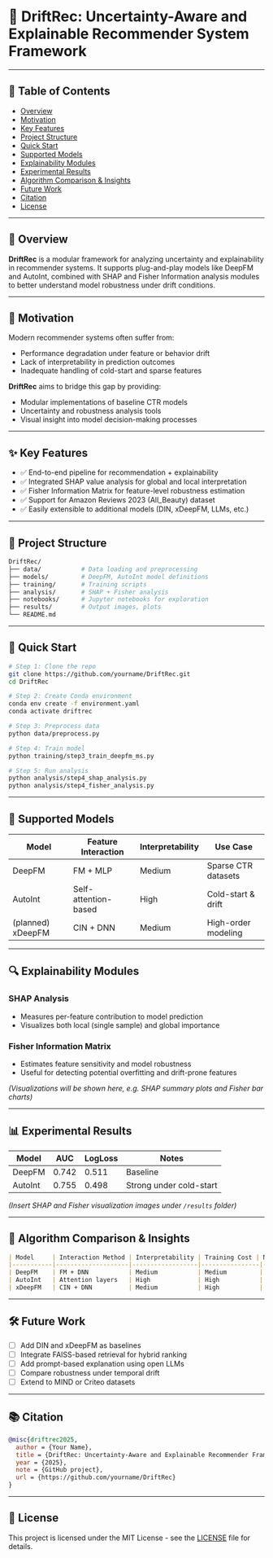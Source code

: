 # 📘 DriftRec: Uncertainty-Aware and Explainable Recommender System Framework

---

## 🧭 Table of Contents

- [Overview](#overview)
- [Motivation](#motivation)
- [Key Features](#key-features)
- [Project Structure](#project-structure)
- [Quick Start](#quick-start)
- [Supported Models](#supported-models)
- [Explainability Modules](#explainability-modules)
- [Experimental Results](#experimental-results)
- [Algorithm Comparison & Insights](#algorithm-comparison--insights)
- [Future Work](#future-work)
- [Citation](#citation)
- [License](#license)

---

## 🧩 Overview

**DriftRec** is a modular framework for analyzing uncertainty and explainability in recommender systems. It supports plug-and-play models like DeepFM and AutoInt, combined with SHAP and Fisher Information analysis modules to better understand model robustness under drift conditions.

---

## 🎯 Motivation

Modern recommender systems often suffer from:
- Performance degradation under feature or behavior drift
- Lack of interpretability in prediction outcomes
- Inadequate handling of cold-start and sparse features

**DriftRec** aims to bridge this gap by providing:
- Modular implementations of baseline CTR models
- Uncertainty and robustness analysis tools
- Visual insight into model decision-making processes

---

## ✨ Key Features

- ✅ End-to-end pipeline for recommendation + explainability
- ✅ Integrated SHAP value analysis for global and local interpretation
- ✅ Fisher Information Matrix for feature-level robustness estimation
- ✅ Support for Amazon Reviews 2023 (All_Beauty) dataset
- ✅ Easily extensible to additional models (DIN, xDeepFM, LLMs, etc.)

---

## 🧱 Project Structure

```bash
DriftRec/
├── data/           # Data loading and preprocessing
├── models/         # DeepFM, AutoInt model definitions
├── training/       # Training scripts
├── analysis/       # SHAP + Fisher analysis
├── notebooks/      # Jupyter notebooks for exploration
├── results/        # Output images, plots
└── README.md
```

---

## 🚀 Quick Start

```bash
# Step 1: Clone the repo
git clone https://github.com/yourname/DriftRec.git
cd DriftRec

# Step 2: Create Conda environment
conda env create -f environment.yaml
conda activate driftrec

# Step 3: Preprocess data
python data/preprocess.py

# Step 4: Train model
python training/step3_train_deepfm_ms.py

# Step 5: Run analysis
python analysis/step4_shap_analysis.py
python analysis/step4_fisher_analysis.py
```

---

## 🧠 Supported Models

| Model     | Feature Interaction       | Interpretability | Use Case            |
|-----------|---------------------------|------------------|---------------------|
| DeepFM    | FM + MLP                  | Medium           | Sparse CTR datasets |
| AutoInt   | Self-attention-based      | High             | Cold-start & drift  |
| (planned) xDeepFM | CIN + DNN         | Medium           | High-order modeling |

---

## 🔍 Explainability Modules

### SHAP Analysis
- Measures per-feature contribution to model prediction
- Visualizes both local (single sample) and global importance

### Fisher Information Matrix
- Estimates feature sensitivity and model robustness
- Useful for detecting potential overfitting and drift-prone features

*(Visualizations will be shown here, e.g. SHAP summary plots and Fisher bar charts)*

---

## 📊 Experimental Results

| Model     | AUC   | LogLoss | Notes                  |
|-----------|-------|---------|------------------------|
| DeepFM    | 0.742 | 0.511   | Baseline               |
| AutoInt   | 0.755 | 0.498   | Strong under cold-start|

*(Insert SHAP and Fisher visualization images under `/results` folder)*

---

## 📘 Algorithm Comparison & Insights

```markdown
| Model     | Interaction Method | Interpretability | Training Cost | Notes                      |
|-----------|--------------------|------------------|----------------|----------------------------|
| DeepFM    | FM + DNN           | Medium           | Medium         | Good for sparse features   |
| AutoInt   | Attention layers   | High             | High           | Better at structure learning |
| xDeepFM   | CIN + DNN          | Medium           | High           | Planned extension          |
```

---

## 🛠️ Future Work

- [ ] Add DIN and xDeepFM as baselines
- [ ] Integrate FAISS-based retrieval for hybrid ranking
- [ ] Add prompt-based explanation using open LLMs
- [ ] Compare robustness under temporal drift
- [ ] Extend to MIND or Criteo datasets

---

## 📚 Citation

```bibtex
@misc{driftrec2025,
  author = {Your Name},
  title = {DriftRec: Uncertainty-Aware and Explainable Recommender Framework},
  year = {2025},
  note = {GitHub project},
  url = {https://github.com/yourname/DriftRec}
}
```

---

## 📄 License

This project is licensed under the MIT License - see the [LICENSE](LICENSE) file for details.
